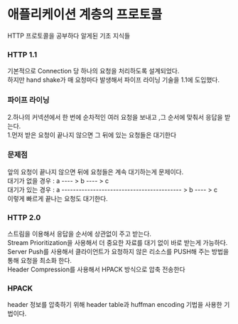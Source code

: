 # 애플리케이션 계층의 프로토콜
  HTTP 프로토콜을 공부하다 알게된 기초 지식들
  
### HTTP 1.1
기본적으로 Connection 당 하나의 요청을 처리하도록 설계되었다.   
하지만 hand shake가 매 요청마다 발생해서 파이프 라이닝 기술을 1.1에 도입했다.    

### 파이프 라이닝
2.하나의 커넥션에서 한 번에 순차적인 여러 요청을 보내고 ,그 순서에 맞춰서 응답을 받는다.      
1.먼저 받은 요청이 끝나지 않으면 그 뒤에 있는 요청들은 대기한다     

### 문제점 
앞의 요청이 끝나지 않으면 뒤에 요청들은 계속 대기하는게 문제이다.   
대기가 없을 경우 :  a ---- > b ---- > c          
대기가 있는 경우 :  a ------------------------------------------ > b ---- > c        
이렇게 빠르게 끝나는 요청도 대기한다.

### HTTP 2.0 
스트림을 이용해서 응답을 순서에 상관없이 주고 받는다.      
Stream Prioritization을 사용해서 더 중요한 자료를 대기 없이 바로 받는게 가능하다.      
Server Push를 사용해서 클라이언트가 요청하지 않은 리소스를 PUSH해 주는 방법을 통해 요청을 최소화 한다.   
Header Compression를 사용해서 HPACK 방식으로 압축 전송한다 

### HPACK 
header 정보를 압축하기 위해 header table과 huffman encoding 기법을 사용한 기법이다.

